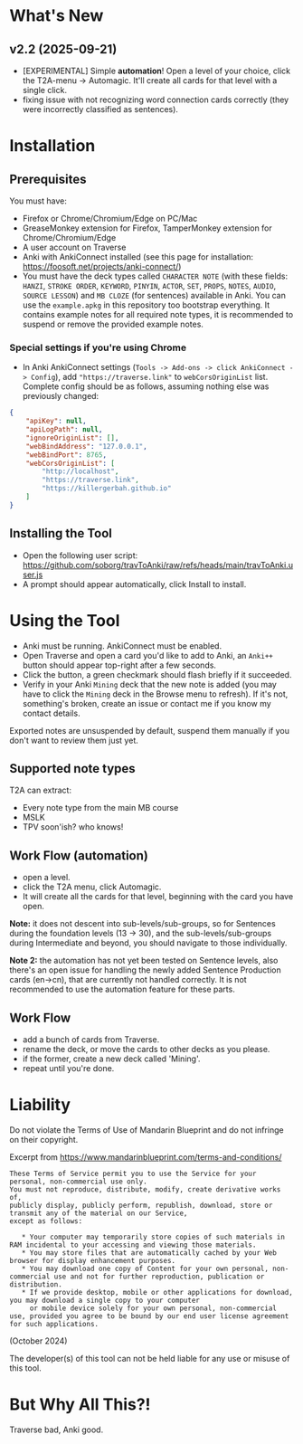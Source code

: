 # What's New

## v2.2 (2025-09-21)

- \[EXPERIMENTAL\] Simple **automation**! Open a level of your choice, click the T2A-menu -> Automagic. It'll create all cards for that level with a single click.
- fixing issue with not recognizing word connection cards correctly (they were incorrectly classified as sentences).

# Installation

## Prerequisites

You must have:

* Firefox or Chrome/Chromium/Edge on PC/Mac
* GreaseMonkey extension for Firefox, TamperMonkey extension for Chrome/Chromium/Edge
* A user account on Traverse
* Anki with AnkiConnect installed (see this page for installation: https://foosoft.net/projects/anki-connect/)
* You must have the deck types called `CHARACTER NOTE` (with these fields: `HANZI`, `STROKE ORDER`, `KEYWORD`, `PINYIN`, `ACTOR`, `SET`, `PROPS`, `NOTES`, `AUDIO`, `SOURCE LESSON`) and `MB CLOZE` (for sentences) available in Anki. You can use the `example.apkg` in this repository too bootstrap everything. It contains example notes for all required note types, it is recommended to suspend or remove the provided example notes.

### Special settings if you're using Chrome

- In Anki AnkiConnect settings (`Tools -> Add-ons -> click AnkiConnect -> Config`), add `"https://traverse.link"` to `webCorsOriginList` list. Complete config should be as follows, assuming nothing else was previously changed:

```json
{
    "apiKey": null,
    "apiLogPath": null,
    "ignoreOriginList": [],
    "webBindAddress": "127.0.0.1",
    "webBindPort": 8765,
    "webCorsOriginList": [
        "http://localhost",
        "https://traverse.link",
        "https://killergerbah.github.io"
    ]
}
```


## Installing the Tool

* Open the following user script: https://github.com/soborg/travToAnki/raw/refs/heads/main/travToAnki.user.js
* A prompt should appear automatically, click Install to install.


# Using the Tool

* Anki must be running. AnkiConnect must be enabled.
* Open Traverse and open a card you'd like to add to Anki, an `Anki++` button should appear top-right after a few seconds.
* Click the button, a green checkmark should flash briefly if it succeeded.
* Verify in your Anki `Mining` deck that the new note is added (you may have to click the `Mining` deck in the Browse menu to refresh). If it's not, something's broken, create an issue or contact me if you know my contact details.

Exported notes are unsuspended by default, suspend them manually if you don't want to review them just yet.

## Supported note types

T2A can extract:

- Every note type from the main MB course
- MSLK
- TPV soon'ish? who knows!

## Work Flow (automation)

* open a level.
* click the T2A menu, click Automagic.
* It will create all the cards for that level, beginning with the card you have open.

**Note:** it does not descent into sub-levels/sub-groups, so for Sentences during the foundation levels (13 -> 30), and the sub-levels/sub-groups during Intermediate and beyond, you should navigate to those individually.

**Note 2:** the automation has not yet been tested on Sentence levels, also there's an open issue for handling the newly added Sentence Production cards (en->cn), that are currently not handled correctly.
It is not recommended to use the automation feature for these parts.

## Work Flow

* add a bunch of cards from Traverse.
* rename the deck, or move the cards to other decks as you please.
* if the former, create a new deck called 'Mining'.
* repeat until you're done.


# Liability

Do not violate the Terms of Use of Mandarin Blueprint and do not infringe on their copyright.

Excerpt from https://www.mandarinblueprint.com/terms-and-conditions/

```
These Terms of Service permit you to use the Service for your personal, non-commercial use only.
You must not reproduce, distribute, modify, create derivative works of,
publicly display, publicly perform, republish, download, store or transmit any of the material on our Service,
except as follows:

   * Your computer may temporarily store copies of such materials in RAM incidental to your accessing and viewing those materials.
   * You may store files that are automatically cached by your Web browser for display enhancement purposes.
   * You may download one copy of Content for your own personal, non-commercial use and not for further reproduction, publication or distribution.
   * If we provide desktop, mobile or other applications for download, you may download a single copy to your computer
     or mobile device solely for your own personal, non-commercial use, provided you agree to be bound by our end user license agreement for such applications.
```
(October 2024)


The developer(s) of this tool can not be held liable for any use or misuse of this tool.


# But Why All This?!

Traverse bad, Anki good.

